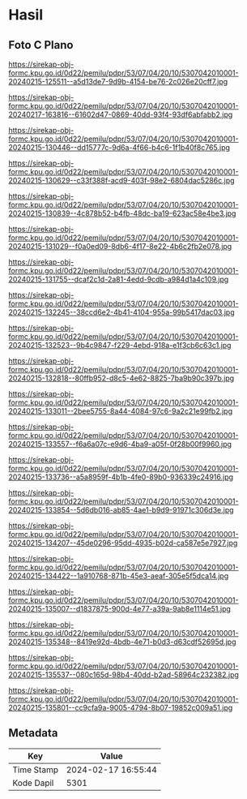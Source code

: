 # Hasil

## Foto C Plano

https://sirekap-obj-formc.kpu.go.id/0d22/pemilu/pdpr/53/07/04/20/10/5307042010001-20240215-125511--a5d13de7-9d9b-4154-be76-2c026e20cff7.jpg

https://sirekap-obj-formc.kpu.go.id/0d22/pemilu/pdpr/53/07/04/20/10/5307042010001-20240217-163816--61602d47-0869-40dd-93f4-93df6abfabb2.jpg

https://sirekap-obj-formc.kpu.go.id/0d22/pemilu/pdpr/53/07/04/20/10/5307042010001-20240215-130446--dd15777c-9d6a-4f66-b4c6-1f1b40f8c765.jpg

https://sirekap-obj-formc.kpu.go.id/0d22/pemilu/pdpr/53/07/04/20/10/5307042010001-20240215-130629--c33f388f-acd9-403f-98e2-6804dac5286c.jpg

https://sirekap-obj-formc.kpu.go.id/0d22/pemilu/pdpr/53/07/04/20/10/5307042010001-20240215-130839--4c878b52-b4fb-48dc-ba19-623ac58e4be3.jpg

https://sirekap-obj-formc.kpu.go.id/0d22/pemilu/pdpr/53/07/04/20/10/5307042010001-20240215-131029--f0a0ed09-8db6-4f17-8e22-4b6c2fb2e078.jpg

https://sirekap-obj-formc.kpu.go.id/0d22/pemilu/pdpr/53/07/04/20/10/5307042010001-20240215-131755--dcaf2c1d-2a81-4edd-9cdb-a984d1a4c109.jpg

https://sirekap-obj-formc.kpu.go.id/0d22/pemilu/pdpr/53/07/04/20/10/5307042010001-20240215-132245--38ccd6e2-4b41-4104-955a-99b5417dac03.jpg

https://sirekap-obj-formc.kpu.go.id/0d22/pemilu/pdpr/53/07/04/20/10/5307042010001-20240215-132523--9b4c9847-f229-4ebd-918a-e1f3cb6c63c1.jpg

https://sirekap-obj-formc.kpu.go.id/0d22/pemilu/pdpr/53/07/04/20/10/5307042010001-20240215-132818--80ffb952-d8c5-4e62-8825-7ba9b90c397b.jpg

https://sirekap-obj-formc.kpu.go.id/0d22/pemilu/pdpr/53/07/04/20/10/5307042010001-20240215-133011--2bee5755-8a44-4084-97c6-9a2c21e99fb2.jpg

https://sirekap-obj-formc.kpu.go.id/0d22/pemilu/pdpr/53/07/04/20/10/5307042010001-20240215-133557--f6a6a07c-e9d6-4ba9-a05f-0f28b00f9960.jpg

https://sirekap-obj-formc.kpu.go.id/0d22/pemilu/pdpr/53/07/04/20/10/5307042010001-20240215-133736--a5a8959f-4b1b-4fe0-89b0-936339c24916.jpg

https://sirekap-obj-formc.kpu.go.id/0d22/pemilu/pdpr/53/07/04/20/10/5307042010001-20240215-133854--5d6db016-ab85-4ae1-b9d9-91971c306d3e.jpg

https://sirekap-obj-formc.kpu.go.id/0d22/pemilu/pdpr/53/07/04/20/10/5307042010001-20240215-134207--45de0296-95dd-4935-b02d-ca587e5e7927.jpg

https://sirekap-obj-formc.kpu.go.id/0d22/pemilu/pdpr/53/07/04/20/10/5307042010001-20240215-134422--1a910768-871b-45e3-aeaf-305e5f5dca14.jpg

https://sirekap-obj-formc.kpu.go.id/0d22/pemilu/pdpr/53/07/04/20/10/5307042010001-20240215-135007--d1837875-900d-4e77-a39a-9ab8e1114e51.jpg

https://sirekap-obj-formc.kpu.go.id/0d22/pemilu/pdpr/53/07/04/20/10/5307042010001-20240215-135348--8419e92d-4bdb-4e71-b0d3-d63cdf52695d.jpg

https://sirekap-obj-formc.kpu.go.id/0d22/pemilu/pdpr/53/07/04/20/10/5307042010001-20240215-135537--080c165d-98b4-40dd-b2ad-58964c232382.jpg

https://sirekap-obj-formc.kpu.go.id/0d22/pemilu/pdpr/53/07/04/20/10/5307042010001-20240215-135801--cc9cfa9a-9005-4794-8b07-19852c009a51.jpg


## Metadata

| Key        | Value               |
| ---------- | ------------------- |
| Time Stamp | 2024-02-17 16:55:44 |
| Kode Dapil | 5301                |




